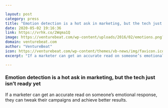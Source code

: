 ```yaml
---

layout: post
category: press
title: "Emotion detection is a hot ask in marketing, but the tech just isn’t ready yet"
date: 2020-05-02 19:16:36
link: https://vrhk.co/2Wqma1Q
image: https://venturebeat.com/wp-content/uploads/2016/02/emotions.png?w=1200&strip=all
domain: venturebeat.com
author: "VentureBeat"
icon: https://venturebeat.com/wp-content/themes/vb-news/img/favicon.ico
excerpt: "If a marketer can get an accurate read on someone’s emotional response, they can tweak their campaigns and achieve better results."

---
```


### Emotion detection is a hot ask in marketing, but the tech just isn’t ready yet

If a marketer can get an accurate read on someone’s emotional response, they can tweak their campaigns and achieve better results.